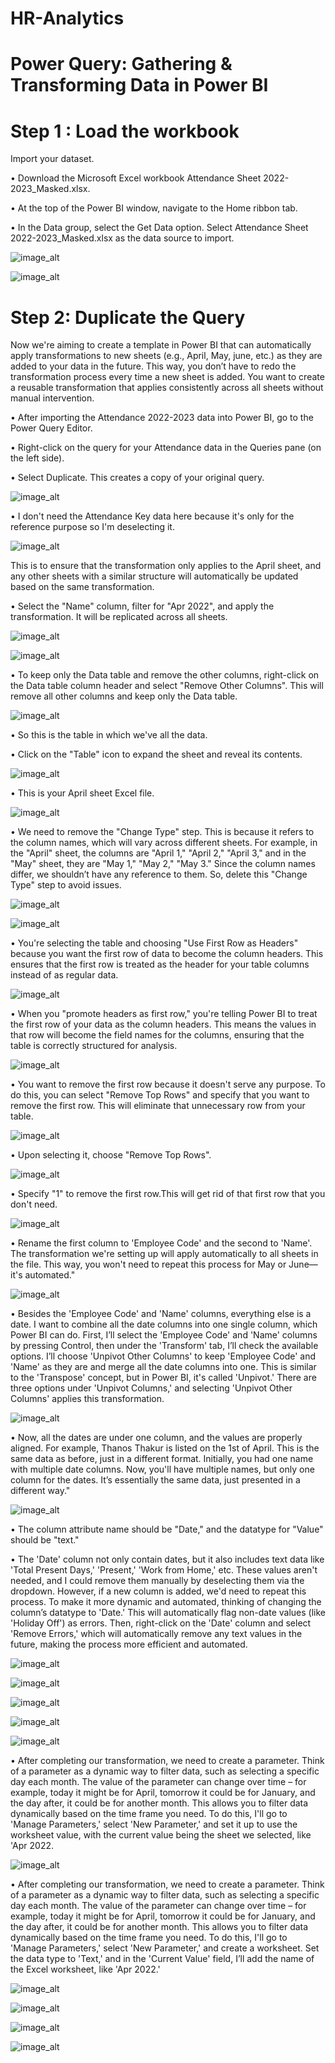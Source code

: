 # HR-Analytics

# Power Query: Gathering & Transforming Data in Power BI

# Step 1 : Load the workbook

Import your dataset.

• Download the Microsoft Excel workbook Attendance Sheet 2022-2023_Masked.xlsx.

• At the top of the Power BI window, navigate to the Home ribbon tab.

• In the Data group, select the Get Data option. Select Attendance Sheet 2022-2023_Masked.xlsx as the data source to import.

![image_alt](https://github.com/DSgenes/HR-Analytics/blob/5e5f657883edf45a3d38d9c054b9147c648cfda8/Screenshot%201.png)

![image_alt](https://github.com/DSgenes/HR-Analytics/blob/f6784b8601b981562a62e43e58bd05bbc79234fc/Screenshot%202.png)

# Step 2: Duplicate the Query

Now we're aiming to create a template in Power BI that can automatically apply transformations to new sheets (e.g., April, May, june, etc.) 
as they are added to your data in the future. This way, you don’t have to redo the transformation process every time a new sheet is added. You want 
to create a reusable transformation that applies consistently across all sheets without manual intervention.

• After importing the Attendance 2022-2023 data into Power BI, go to the Power Query Editor.

• Right-click on the query for your Attendance data in the Queries pane (on the left side).

• Select Duplicate. This creates a copy of your original query.

![image_alt](https://github.com/DSgenes/HR-Analytics/blob/15ee029ea54de67a10866bd3db1315f3d0e77b62/Screenshot%203.png)

• I don't need the Attendance Key data here because it's only for the reference purpose so I'm deselecting it.

![image_alt](https://github.com/DSgenes/HR-Analytics/blob/0251c7a89643057c043689c79db59a4f396171fd/Screenshot%204.png)

This is to ensure that the transformation only applies to the April sheet, and any other sheets with a similar structure will automatically be updated based on the same transformation.

• Select the "Name" column, filter for "Apr 2022", and apply the transformation. It will be replicated across all sheets. 

![image_alt](https://github.com/DSgenes/HR-Analytics/blob/0251c7a89643057c043689c79db59a4f396171fd/Screenshot%205.png)

![image_alt](https://github.com/DSgenes/HR-Analytics/blob/88c84600b108c73535c8f23f88df662a55bbb218/Screenshot%206.png)

• To keep only the Data table and remove the other columns, right-click on the Data table column header and select "Remove Other Columns". This will remove all other columns and keep only the Data table.

![image_alt](https://github.com/DSgenes/HR-Analytics/blob/88c84600b108c73535c8f23f88df662a55bbb218/Screenshot%207.png)

• So this is the table in which we've all the data.

• Click on the "Table" icon to expand the sheet and reveal its contents.

![image_alt](https://github.com/DSgenes/HR-Analytics/blob/d37794ede5b365f288e26ce60af151384b989e25/Screenshot%208.png)

• This is your April sheet Excel file.

![image_alt](https://github.com/DSgenes/HR-Analytics/blob/d37794ede5b365f288e26ce60af151384b989e25/Screenshot%209.png)

• We need to remove the "Change Type" step. This is because it refers to the column names, which will vary across different sheets. For example, in the "April" sheet, the columns are "April 1," "April 2," "April 3," and in the "May" sheet, they are "May 1," "May 2," "May 3." Since the column names differ, we shouldn’t have any reference to them. So, delete this "Change Type" step to avoid issues.

![image_alt](https://github.com/DSgenes/HR-Analytics/blob/ea9d763cab7ef4e6979bf690cdb87af803bcc4fd/Screenshot%2010.png)

![image_alt](https://github.com/DSgenes/HR-Analytics/blob/ea9d763cab7ef4e6979bf690cdb87af803bcc4fd/Screenshot%2011.png)

• You're selecting the table and choosing "Use First Row as Headers" because you want the first row of data to become the column headers. This ensures that the first row is treated as the header for your table columns instead of as regular data.

![image_alt](https://github.com/DSgenes/HR-Analytics/blob/9583eeee0828be9b50b76772e7f3c40c9491d429/Screenshot%2012.png)

• When you "promote headers as first row," you're telling Power BI to treat the first row of your data as the column headers. This means the values in that row will become the field names for the columns, ensuring that the table is correctly structured for analysis.

![image_alt](https://github.com/DSgenes/HR-Analytics/blob/115f6375514fd529f9f05124761f446e34454aa5/Screenshot%2013.png)

• You want to remove the first row because it doesn't serve any purpose. To do this, you can select "Remove Top Rows" and specify that you want to remove the first row. This will eliminate that unnecessary row from your table.

![image_alt](https://github.com/DSgenes/HR-Analytics/blob/e7164efd081181dcf1612075ca73e8f3abe9dc64/Screenshot%2015.png)

• Upon selecting it, choose "Remove Top Rows".

![image_alt](https://github.com/DSgenes/HR-Analytics/blob/e7164efd081181dcf1612075ca73e8f3abe9dc64/Screenshot%2014.png)

• Specify "1" to remove the first row.This will get rid of that first row that you don't need.

![image_alt](https://github.com/DSgenes/HR-Analytics/blob/d377c10c97aaa6538554e8ab4c8e866b847d987d/Screenshot%2016.png)

• Rename the first column to 'Employee Code' and the second to 'Name'. The transformation we're setting up will apply automatically to all sheets in the file. This way, you won't need to repeat this process for May or June—it's automated."

![image_alt](https://github.com/DSgenes/HR-Analytics/blob/df4cd9b9a8cf5896ef3c98bd512f84a378346945/Screenshot%2017.png)

• Besides the 'Employee Code' and 'Name' columns, everything else is a date. I want to combine all the date columns into one single column, which Power BI can do. First, I’ll select the 'Employee Code' and 'Name' columns by pressing Control, then under the 'Transform' tab, I’ll check the available options. I’ll choose 'Unpivot Other Columns' to keep 'Employee Code' and 'Name' as they are and merge all the date columns into one. This is similar to the 'Transpose' concept, but in Power BI, it's called 'Unpivot.' There are three options under 'Unpivot Columns,' and selecting 'Unpivot Other Columns' applies this transformation.

![image_alt](https://github.com/DSgenes/HR-Analytics/blob/d30450781002dcf22b540e54aaa9a6a451aa9f8c/Screenshot%2018.png)

• Now, all the dates are under one column, and the values are properly aligned. For example, Thanos Thakur is listed on the 1st of April. This is the same data as before, just in a different format. Initially, you had one name with multiple date columns. Now, you'll have multiple names, but only one column for the dates. It’s essentially the same data, just presented in a different way."

![image_alt](https://github.com/DSgenes/HR-Analytics/blob/458f57b533762910ce653495040f0c0221276a90/Screenshot%2019.png)

• The column attribute name should be "Date," and the datatype for "Value" should be "text."

• The 'Date' column not only contain dates, but it also includes text data like 'Total Present Days,' 'Present,' 'Work from Home,' etc. These values aren't needed, and I could remove them manually by deselecting them via the dropdown. However, if a new column is added, we'd need to repeat this process. To make it more dynamic and automated, thinking of changing the column’s datatype to 'Date.' This will automatically flag non-date values (like 'Holiday Off') as errors. Then, right-click on the 'Date' column and select 'Remove Errors,' which will automatically remove any text values in the future, making the process more efficient and automated.

![image_alt](https://github.com/DSgenes/HR-Analytics/blob/83701d4ab868d98feba905b25a321f747be29bfa/Screenshot%2020.png)

![image_alt](https://github.com/DSgenes/HR-Analytics/blob/6dd03c7d5372d68b6dd6916d80bf80cf6af0d92e/Screenshot%2021.png)

![image_alt](https://github.com/DSgenes/HR-Analytics/blob/a70b04ae1e6ecf0cf38c3bd80b1e8ea74ca2df30/Screenshot%2022.png)

![image_alt](https://github.com/DSgenes/HR-Analytics/blob/a70b04ae1e6ecf0cf38c3bd80b1e8ea74ca2df30/Screenshot%2023.png)

![image_alt](https://github.com/DSgenes/HR-Analytics/blob/a70b04ae1e6ecf0cf38c3bd80b1e8ea74ca2df30/Screenshot%2024.png)

• After completing our transformation, we need to create a parameter. Think of a parameter as a dynamic way to filter data, such as selecting a specific day each month. The value of the 
  parameter can change over time – for example, today it might be for April, tomorrow it could be for January, and the day after, it could be for another month. This allows you to filter 
  data dynamically based on the time frame you need. To do this, I'll go to 'Manage Parameters,' select 'New Parameter,' and set it up to use the worksheet value, with the current value 
  being the sheet we selected, like 'Apr 2022.
  
![image_alt]()

• After completing our transformation, we need to create a parameter. Think of a parameter as a dynamic way to filter data, such as selecting a specific day each month. The value of the parameter can change over time – for example, today it might be for April, tomorrow it could be for January, and the day after, it could be for another month. This allows you to filter data dynamically based on the time frame you need. To do this, I'll go to 'Manage Parameters,' select 'New Parameter,' and create a worksheet. Set the data type to 'Text,' and in the 'Current Value' field, I’ll add the name of the Excel worksheet, like 'Apr 2022.'

![image_alt]()

![image_alt]()

![image_alt]()

![image_alt]()
